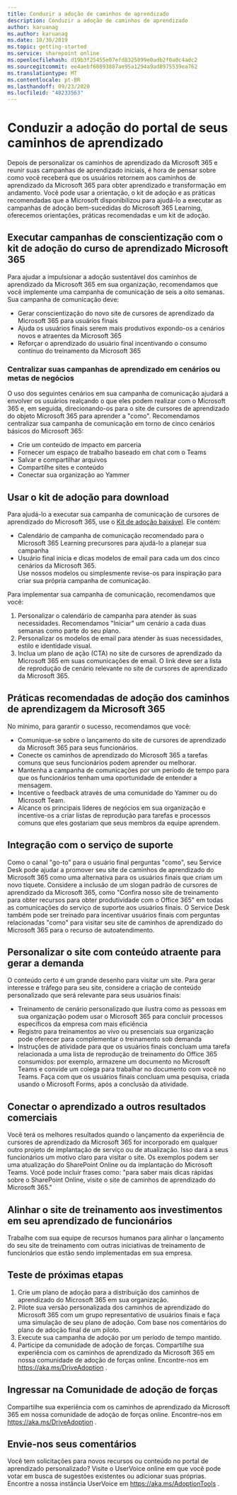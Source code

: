 ```yaml
---
title: Conduzir a adoção de caminhos de aprendizado
description: Conduzir a adoção de caminhos de aprendizado
author: karuanag
ms.author: karuanag
ms.date: 10/30/2019
ms.topic: getting-started
ms.service: sharepoint online
ms.openlocfilehash: d19b3f25455e07efd8325899e0adb2f0a0c4adc2
ms.sourcegitcommit: ee4aebf60893887ae95a1294a9ad8975539ea762
ms.translationtype: MT
ms.contentlocale: pt-BR
ms.lasthandoff: 09/23/2020
ms.locfileid: "48233563"
---
```

# <a name="drive-adoption-of-your-learning-pathways-portal"></a>Conduzir a adoção do portal de seus caminhos de aprendizado
Depois de personalizar os caminhos de aprendizado da Microsoft 365 e reunir suas campanhas de aprendizado iniciais, é hora de pensar sobre como você receberá que os usuários retornem aos caminhos de aprendizado da Microsoft 365 para obter aprendizado e transformação em andamento. Você pode usar a orientação, o kit de adoção e as práticas recomendadas que a Microsoft disponibilizou para ajudá-lo a executar as campanhas de adoção bem-sucedidas do Microsoft 365 Learning, oferecemos orientações, práticas recomendadas e um kit de adoção. 

## <a name="run-awareness-campaigns-with-microsoft-365-learning-pathway-adoption-kit"></a>Executar campanhas de conscientização com o kit de adoção do curso de aprendizado Microsoft 365
Para ajudar a impulsionar a adoção sustentável dos caminhos de aprendizado da Microsoft 365 em sua organização, recomendamos que você implemente uma campanha de comunicação de seis a oito semanas. Sua campanha de comunicação deve: 

- Gerar conscientização do novo site de cursores de aprendizado da Microsoft 365 para usuários finais
- Ajuda os usuários finais serem mais produtivos expondo-os a cenários novos e atraentes da Microsoft 365 
- Reforçar o aprendizado do usuário final incentivando o consumo contínuo do treinamento da Microsoft 365

### <a name="center-your-learning-campaigns-around-scenarios-or-business-goals"></a>Centralizar suas campanhas de aprendizado em cenários ou metas de negócios
O uso dos seguintes cenários em sua campanha de comunicação ajudará a envolver os usuários realçando o que eles podem realizar com o Microsoft 365 e, em seguida, direcionando-os para o site de cursores de aprendizado do objeto Microsoft 365 para aprender a "como". Recomendamos centralizar sua campanha de comunicação em torno de cinco cenários básicos do Microsoft 365:

- Crie um conteúdo de impacto em parceria
- Fornecer um espaço de trabalho baseado em chat com o Teams
- Salvar e compartilhar arquivos
- Compartilhe sites e conteúdo
- Conectar sua organização ao Yammer

## <a name="use-the-downloadable-adoption-kit"></a>Usar o kit de adoção para download
Para ajudá-lo a executar sua campanha de comunicação de cursores de aprendizado do Microsoft 365, use o [Kit de adoção baixável](https://teamworktools.azurewebsites.net/m365lp/m365lpadoptionkit.zip). Ele contém: 

- Calendário de campanha de comunicação recomendado para o Microsoft 365 Learning precursores para ajudá-lo a planejar sua campanha
- Usuário final inicia e dicas modelos de email para cada um dos cinco cenários da Microsoft 365.    
Use nossos modelos ou simplesmente revise-os para inspiração para criar sua própria campanha de comunicação.

Para implementar sua campanha de comunicação, recomendamos que você: 
1. Personalizar o calendário de campanha para atender às suas necessidades. Recomendamos "Iniciar" um cenário a cada duas semanas como parte do seu plano.
2. Personalizar os modelos de email para atender às suas necessidades, estilo e identidade visual.
3. Inclua um plano de ação (CTA) no site de cursores de aprendizado da Microsoft 365 em suas comunicações de email. O link deve ser a lista de reprodução de cenário relevante no site de cursores de aprendizado da Microsoft 365.

## <a name="microsoft-365-learning-pathways-adoption-best-practices"></a>Práticas recomendadas de adoção dos caminhos de aprendizagem da Microsoft 365
No mínimo, para garantir o sucesso, recomendamos que você:
- Comunique-se sobre o lançamento do site de cursores de aprendizado da Microsoft 365 para seus funcionários.  
- Conecte os caminhos de aprendizado do Microsoft 365 a tarefas comuns que seus funcionários podem aprender ou melhorar.
- Mantenha a campanha de comunicações por um período de tempo para que os funcionários tenham uma oportunidade de entender a mensagem.
- Incentive o feedback através de uma comunidade do Yammer ou do Microsoft Team.
- Alcance os principais líderes de negócios em sua organização e incentive-os a criar listas de reprodução para tarefas e processos comuns que eles gostariam que seus membros da equipe aprendem.  

## <a name="integrate-with-your-service-desk"></a>Integração com o serviço de suporte
Como o canal "go-to" para o usuário final perguntas "como", seu Service Desk pode ajudar a promover seu site de caminhos de aprendizado do Microsoft 365 como uma alternativa para os usuários finais que criam um novo tíquete. Considere a inclusão de um slogan padrão de cursores de aprendizado da Microsoft 365, como "Confira nosso site de treinamento para obter recursos para obter produtividade com o Office 365" em todas as comunicações do serviço de suporte aos usuários finais. O Service Desk também pode ser treinado para incentivar usuários finais com perguntas relacionadas "como" para visitar seu site de caminhos de aprendizado do Microsoft 365 para o recurso de autoatendimento. 

## <a name="customize-the-site-with-compelling-content-to-generate-demand"></a>Personalizar o site com conteúdo atraente para gerar a demanda
O conteúdo certo é um grande desenho para visitar um site. Para gerar interesse e tráfego para seu site, considere a criação de conteúdo personalizado que será relevante para seus usuários finais: 
- Treinamento de cenário personalizado que ilustra como as pessoas em sua organização podem usar o Microsoft 365 para concluir processos específicos da empresa com mais eficiência
- Registro para treinamentos ao vivo ou presenciais sua organização pode oferecer para complementar o treinamento sob demanda
- Instruções de atividade para que os usuários finais concluam uma tarefa relacionada a uma lista de reprodução de treinamento do Office 365 consumidos: por exemplo, armazene um documento no Microsoft Teams e convide um colega para trabalhar no documento com você no Teams. Faça com que os usuários finais concluam uma pesquisa, criada usando o Microsoft Forms, após a conclusão da atividade.    

## <a name="connect-learning-to-other-business-outcomes"></a>Conectar o aprendizado a outros resultados comerciais
Você terá os melhores resultados quando o lançamento da experiência de cursores de aprendizado da Microsoft 365 for incorporado em qualquer outro projeto de implantação de serviço ou de atualização. Isso dará a seus funcionários um motivo claro para visitar o site. Os exemplos podem ser uma atualização do SharePoint Online ou da implantação do Microsoft Teams. Você pode incluir frases como: "para saber mais dicas rápidas sobre o SharePoint Online, visite o site de caminhos de aprendizado do Microsoft 365."

## <a name="align-the-training-site-to-investments-in-your-employee-learning"></a>Alinhar o site de treinamento aos investimentos em seu aprendizado de funcionários
Trabalhe com sua equipe de recursos humanos para alinhar o lançamento do seu site de treinamento com outras iniciativas de treinamento de funcionários que estão sendo implementadas em sua empresa.

## <a name="next-steps-test"></a>Teste de próximas etapas
1.  Crie um plano de adoção para a distribuição dos caminhos de aprendizado do Microsoft 365 em sua organização.
2.  Pilote sua versão personalizada dos caminhos de aprendizado do Microsoft 365 com um grupo representativo de usuários finais e faça uma simulação de seu plano de adoção. Com base nos comentários do plano de adoção final de um piloto.
3.  Execute sua campanha de adoção por um período de tempo mantido. 
4.  Participe da comunidade de adoção de forças. Compartilhe sua experiência com os caminhos de aprendizado da Microsoft 365 em nossa comunidade de adoção de forças online. Encontre-nos em https://aka.ms/DriveAdoption . 

## <a name="join-the-driving-adoption-community"></a>Ingressar na Comunidade de adoção de forças

Compartilhe sua experiência com os caminhos de aprendizado da Microsoft 365 em nossa comunidade de adoção de forças online.  Encontre-nos em https://aka.ms/DriveAdoption .

## <a name="give-us-feedback"></a>Envie-nos seus comentários

Você tem solicitações para novos recursos ou conteúdo no portal de aprendizado personalizado?  Visite o UserVoice online em que você pode votar em busca de sugestões existentes ou adicionar suas próprias.  Encontre a nossa instância UserVoice em https://aka.ms/AdoptionTools .
